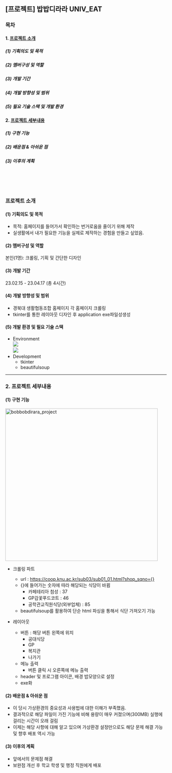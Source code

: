 ## [프로젝트] 밥밥디라라 UNIV_EAT

### 목차
#### 1. [프로젝트 소개](#프로젝트-소개)
##### (1) 기획의도 및 목적
##### (2) 멤버구성 및 역할
##### (3) 개발 기간
##### (4) 개발 방향성 및 범위
##### (5) 필요 기술 스택 및 개발 환경
#### 2. [프로젝트 세부내용](프로젝트-세부내용)
##### (1) 구현 기능
##### (2) 배운점 & 아쉬운 점
##### (3) 이후의 계획
<br><br>
---

### 프로젝트 소개

#### (1) 기획의도 및 목적
* 목적: 홈페이지를 들어가서 확인하는 번거로움을 줄이기 위해 제작
* 실생활에서 내가 필요한 기능을 실제로 제작하는 경험을 만들고 싶었음.
                                 
#### (2) 멤버구성 및 역할
본인(1명): 크롤링, 기획 및 간단한 디자인 

#### (3) 개발 기간
23.02.15 - 23.04.17 (총 4시간)

#### (4) 개발 방향성 및 범위
* 경북대 생활협동조합 홈페이지 각 홈페이지 크롤링
* tkinter를 통한 레이아웃 디자인 후 application exe파일성생성

#### (5) 개발 환경 및 필요 기술 스택
- Environment<br><img src="https://img.shields.io/badge/windows-0078D6?style=for-the-badge&logo=windows&logoColor=white"/><br><img src="https://img.shields.io/badge/visualstudiocode-007ACC?style=for-the-badge&logo=visualstudiocode&logoColor=white"/>
- Development
  * tkinter
  * beautifulsoup

---
### 2. 프로젝트 세부내용

#### (1) 구현 기능

<img width="476" alt="bobbobdirara_project" src="https://user-images.githubusercontent.com/99776305/235340511-412e3ab6-53ea-4229-82ba-86c53919a9ad.png">

  * 크롤링 파트
    - url : https://coop.knu.ac.kr/sub03/sub01_01.html?shop_sqno={}
    - {}에 들어가는 숫자에 따라 해당되는 식당이 바뀜
      - 카페테리아 첨성 : 37
      - GP감꽃푸드코트 : 46
      - 공학관교직원식당(외부업체) : 85
    - beautifulsoup를 활용하여 단순 html 파싱을 통해서 식단 가져오기 가능
    
  * 레이아웃
    - 버튼 : 해당 버튼 왼쪽에 위치
      - 공대식당
      - GP
      - 복지관
      - 나가기
    - 메뉴 출력
      - 버튼 클릭 시 오른쪽에 메뉴 출력
    - header 및 프로그램 아이콘, 배경 밥모양으로 설정
    - exe화
    
#### (2) 배운점 & 아쉬운 점
  * 이 당시 가상환경의 중요성과 사용법에 대한 이해가 부족했음.
  * 결과적으로 해당 파일이 가진 기능에 비해 용량이 매우 커졌으며(300MB) 실행에 걸리는 시간이 오래 걸림
  * 이제는 해당 사항에 대해 알고 있으며 가상환경 설정만으로도 해당 문제 해결 가능 및 향후 배포 역시 가능
  
#### (3) 이후의 계획
  * 앞에서의 문제점 해결
  * 보완점 개선 후 학교 학생 및 행정 직원에게 배포

